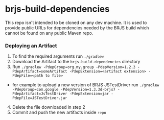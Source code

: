 brjs-build-dependencies
=======================

This repo isn't intended to be cloned on any dev machine. It is used to provide public URLs for dependencies needed by the BRJS build which cannot be found on any public Maven repo. 

### Deploying an Artifact
1. To find the required arguments run `./gradlew`
2. Download the Artifact to the `brjs-build-dependencies` directory
3. Run `./gradlew -PdepGroup=org.my.group -PdepVersion=1.2.3 -PdepArtifact=someArtifact -PdepExtension=<artifact extension> -PdepFile=<path to file>`
  - for example to upload a new version of BRJS JSTestDriver run `./gradlew -PdepGroup=com.google -PdepVersion=1.3.3d-brjs7 -PdepArtifact=JsTestDriver -PdepExtension=jar -PdepFile=JSTestDriver.jar`
4. Delete the file downloaded in step 2
5. Commit and push the new artifacts inside `repo`
